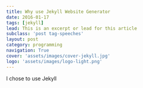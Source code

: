 ```yaml
---
title: Why use Jekyll Website Generator
date: 2016-01-17
tags: [jekyll]
lead: This is an excerpt or lead for this article
subclass: 'post tag-speeches'
layout: post
category: programming
navigation: True
cover: 'assets/images/cover-jekyll.jpg'
logo: 'assets/images/logo-light.png'
---
```

I chose to use Jekyll
